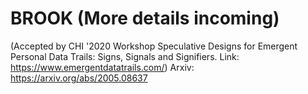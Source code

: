 # BROOK (More details incoming)
(Accepted by CHI '2020 Workshop Speculative Designs for Emergent Personal Data Trails: Signs, Signals and Signifiers. Link: https://www.emergentdatatrails.com/)
Arxiv: https://arxiv.org/abs/2005.08637

